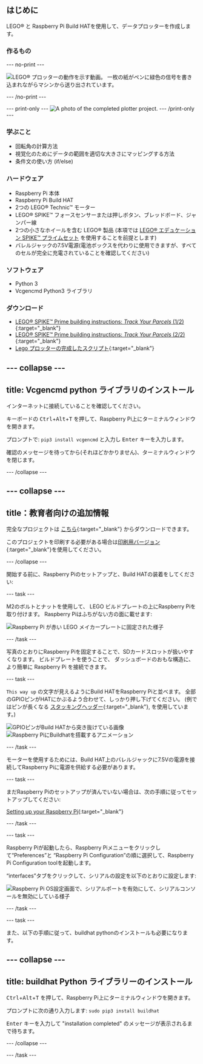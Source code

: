 ## はじめに

LEGO® と Raspberry Pi Build HATを使用して、データプロッターを作成します。

### 作るもの

--- no-print ---

![LEGO® プロッターの動作を示す動画。 一枚の紙がペンに緑色の信号を書き込まれながらマシンから送り出されています。](images/plotter_demo.gif)

--- /no-print ---

--- print-only --- ![A photo of the completed plotter project.](images/completed.jpg) --- /print-only ---

### 学ぶこと

+ 回転角の計算方法
+ 視覚化のためにデータの範囲を適切な大きさにマッピングする方法
+ 条件文の使い方 (if/else)

### ハードウェア

+ Raspberry Pi 本体
+ Raspberry Pi Build HAT
+ 2つの LEGO® Technic™ モーター
+ LEGO® SPIKE™ フォースセンサーまたは押しボタン、ブレッドボード、ジャンパー線
+ 2つの小さなホイールを含む LEGO® 製品 (本項では [LEGO® エデュケーション SPIKE™ プライムセット](https://education.lego.com/en-gb/product/spike-prime) を使用することを前提とします)
+ バレルジャックの7.5V電源(電池ボックスを代わりに使用できますが、すべてのセルが完全に充電されていることを確認してください)

### ソフトウェア

+ Python 3
+ Vcgencmd Python3 ライブラリ

### ダウンロード

+ [LEGO® SPIKE™ Prime building instructions: *Track Your Parcels* (1/2)](https://le-www-live-s.legocdn.com/sc/media/lessons/prime/pdf/building-instructions/track-your-packages-bi-pdf-book1of2-05883f81fed73ac3738781d084e0d4e2.pdf){:target="_blank"}
+ [LEGO® SPIKE™ Prime building instructions: *Track Your Parcels* (2/2)](https://le-www-live-s.legocdn.com/sc/media/lessons/prime/pdf/building-instructions/track-your-packages-bi-pdf-book2of2-80dc3c8c61ec2d2ffa785b688326ef74.pdf){:target="_blank"}
+ [Lego プロッターの完成したスクリプト](http://rpf.io/p/ja-JP/lego-plotter-go){:target="_blank"}

--- collapse ---
---
title: Vcgencmd python ライブラリのインストール
---

インターネットに接続していることを確認してください。

キーボードの <kbd>Ctrl</kbd>+<kbd>Alt</kbd>+<kbd>T</kbd> を押して、Raspberry Pi上にターミナルウィンドウを開きます。

プロンプトで: `pip3 install vcgencmd` と入力し <kbd>Enter</kbd> キーを入力します。

確認のメッセージを待ってから(それほどかかりません)、ターミナルウィンドウを閉じます。

--- /collapse ---

--- collapse ---
---
title：教育者向けの追加情報
---

完全なプロジェクトは [こちら](http://rpf.io/p/ja-JP/projectName-get){:target="_blank"} からダウンロードできます。

このプロジェクトを印刷する必要がある場合は[印刷用バージョン](https://projects.raspberrypi.org/ja-JP/projects/projectName/print){:target="_blank"}を使用してください。

--- /collapse ---

開始する前に、Raspberry Piのセットアップと、Build HATの装着をしてください:

--- task ---

M2のボルトとナットを使用して、 LEGO ビルドプレートの上にRaspberry Piを取り付けます。 Raspberry Piはふちがない方の面に載せます:

 ![Raspberry Pi が赤い LEGO メイカープレートに固定された様子](images/build_11.jpg)

--- /task ---

写真のとおりにRaspberry Piを固定することで、SDカードスロットが扱いやすくなります。 ビルドプレートを使うことで、 ダッシュボードのおもな構造に、より簡単に Raspberry Pi を接続できます。

--- task ---

`This way up` の文字が見えるようにBuild HATをRaspberry Piと並べます。 全部のGPIOピンがHATにかぶるよう合わせて、しっかり押し下げてください。 (例ではピンが長くなる [スタッキングヘッダー](https://www.adafruit.com/product/2223){:target="_blank"}, を使用しています。)

![GPIOピンがBuild HATから突き抜けている画像](images/build_15.jpg) ![Raspberry PiにBuildhatを搭載するアニメーション](images/haton.gif)

--- /task ---

モーターを使用するためには、Build HAT上のバレルジャックに7.5Vの電源を接続してRaspberry Piに電源を供給する必要があります。

--- task ---

まだRaspberry Piのセットアップが済んでいない場合は、次の手順に従ってセットアップしてください:

[Setting up your Raspberry Pi](https://projects.raspberrypi.org/ja-JP/projects/raspberry-pi-setting-up){:target="_blank"}

--- /task ---

--- task ---

Raspberry Piが起動したら、Raspberry Piメニューをクリックして“Preferences”と “Raspberry Pi Configuration”の順に選択して、Raspberry Pi Configuration toolを起動します。

“interfaces”タブをクリックして、シリアルの設定を以下のとおりに設定します:

![Raspberry Pi OS設定画面で、シリアルポートを有効にして、シリアルコンソールを無効にしている様子](images/configshot.jpg)

--- /task ---

--- task ---

また、以下の手順に従って、buildhat pythonのインストールも必要になります。

--- collapse ---
---
title: buildhat Python ライブラリーのインストール
---

<kbd>Ctrl</kbd>+<kbd>Alt</kbd>+<kbd>T</kbd> を押して、Raspberry Pi上にターミナルウィンドウを開きます。

プロンプトに次の通り入力します: `sudo pip3 install buildhat`

<kbd>Enter</kbd> キーを入力して "installation completed" のメッセージが表示されるまで待ちます。

--- /collapse ---

--- /task ---
